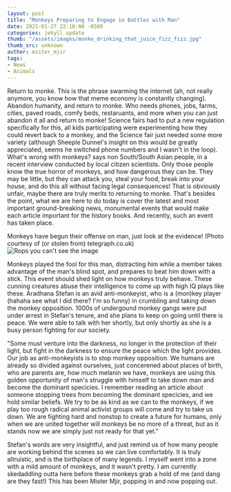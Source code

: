 ```yaml
---
layout: post
title: "Monkeys Preparing to Engage in Battles with Man"
date: 2021-01-27 22:18:00 -0500
categories: jekyll update
thumb: "/assets/images/monke_drinking_that_juice_fizz_fizz.jpg"
thumb_src: unknown
author: mister_mjir
tags:
- News
- Animals
---
```


Return to monke. This is the phrase swarming the internet (ah, not really anymore, you know how that meme economy is constantly changing). Abandon humanity, and
return to monke. Who needs phones, jobs, farms, cities, paved roads, comfy beds, restaruants, and more when you can just abandon it all and return to monke!
Science fairs had to put a new regulation specifically for this, all kids participating were experimenting how they could revert back to a monkey, and the
Science fair just needed some more variety (although Sheeple Dunnel's insight on this would be greatly appreciated, seems he switched phone numbers and I wasn't
in the loop). What's wrong with monkeys? says non South/South Asian people, in a recent interview conducted by local citizen scientists. Only those people know
the true horror of monkeys, and how dangerous they can be. They may be little, but they can attack you, steal your food, break into your house, and do this all
without facing legal consequences! That is obviously unfair, maybe there are truly merits to returning to monke. That's besides the point, what we are here to
do today is cover the latest and most important ground-breaking news, monumental events that would make each article important for the history books. And recently,
such an event has taken place.

Monkeys have begun their offense on man, just look at the evidence! (Photo courtesy of (or stolen from) telegraph.co.uk)
![Rops you can't see the image](https://hecrenews.github.io/assets/images/monkey_about_to_beat_up_mans.jpeg)

Monkeys played the fool for this man, distracting him while a member takes advantage of the man's blind spot, and prepares to beat him down with a stick. This event
should shed light on how monkeys truly behave. These cunning creatures abuse their intelligence to come up with high IQ plays like these. Aradhana Stefan is an
avid anti-monkeyist, who is a (mon)key player (hahaha see what I did there? I'm so funny) in crumbling and taking down the monkey opposition. 1000s of undergound
monkey gangs were put under arrest in Stefan's tenure, and she plans to keep on going until there is peace. We were able to talk with her shortly, but only shortly
as she is a busy person fighting for our society.

"Some must venture into the darkness, no longer in the protection of their light, but fight in the darkness to ensure the peace which the light provides. Our
job as anti-monkeyists is to stop monkey opposition. We humans are already so divided against ourselves, just concerened about places of birth, who are parents
are, how much melanin we have, monkeys are using this golden opportunity of man's struggle with himself to take down man and become the dominant specicies. I
remember reading an article about someone stopping trees from becoming the dominant specicies, and we hold similar beliefs. We try to be as kind as we can to the
monkeys, if we play too rough radical animal activist groups will come and try to take us down. We are fighting hard and nonstop to create a future for humans,
only when we are united together will monkeys be no more of a threat, but as it stands now we are simply just not ready for that yet."

Stefan's words are very insightful, and just remind us of how many people are working behind the scenes so we can live comfortably. It is truly altruistic, and
is the birthplace of many legends. I myself went into a zone with a mild amount of monkeys, and it wasn't pretty. I am currently skedaddling outta here before
these monkeys grab a hold of me (and dang are they fast!) This has been Mister Mjir, popping in and now popping out.
